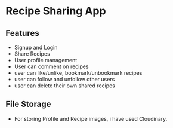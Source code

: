 # Recipe Sharing App
## Features
- Signup and Login
- Share Recipes
- User profile management
- User can comment on recipes
- user can like/unlike, bookmark/unbookmark recipes
- user can follow and unfollow other users
- user can delete their own shared recipes
## File Storage
- For storing Profile and Recipe images, i have used Cloudinary.
